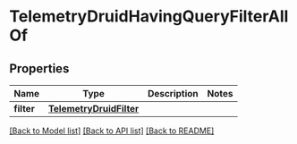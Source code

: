 # TelemetryDruidHavingQueryFilterAllOf

## Properties
Name | Type | Description | Notes
------------ | ------------- | ------------- | -------------
**filter** | [**TelemetryDruidFilter**](TelemetryDruidFilter.md) |  | 

[[Back to Model list]](../README.md#documentation-for-models) [[Back to API list]](../README.md#documentation-for-api-endpoints) [[Back to README]](../README.md)


